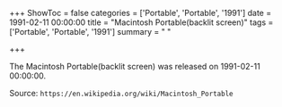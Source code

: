 +++
ShowToc = false
categories = ['Portable', 'Portable', '1991']
date = 1991-02-11 00:00:00
title = "Macintosh Portable(backlit screen)"
tags = ['Portable', 'Portable', '1991']
summary = " "

+++

The Macintosh Portable(backlit screen) was released on 1991-02-11 00:00:00.

Source: `https://en.wikipedia.org/wiki/Macintosh_Portable`



